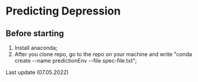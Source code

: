 # Predicting Depression

## Before starting

1. Install anaconda;
2. After you clone repo, go to the repo on your machine and write "conda create --name predictionEnv --file spec-file.txt";

Last update (07.05.2022)